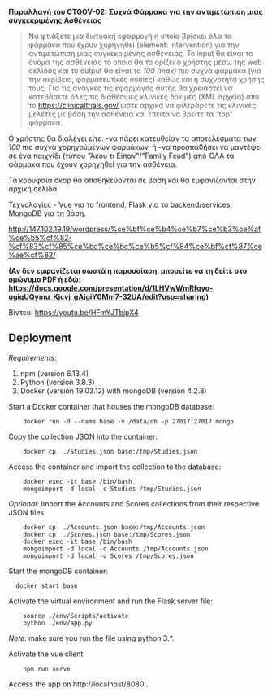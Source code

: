    **Παραλλαγή του CTGOV-02: Συχνά Φάρμακα για την αντιμετώπιση μιας συγκεκριμένης Ασθένειας**

   >Να φτιάξετε μια δικτυακή εφαρμογή η οποία βρίσκει *όλα* τα φάρμακα που έχουν χορηγηθεί (element: intervention) για την αντιμετώπιση μιας συγκεκριμένης ασθένειας.
   >Το input θα είναι το όνομα της ασθένειας το οποίο θα το ορίζει ο χρήστης μέσω της web σελίδας και το output θα είναι το *100 (max)* πιο συχνά φάρμακα (για την ακρίβεια, φαρμακευτικές ουσίες) καθώς και η συχνότητα χρήσης τους.
   >Για τις ανάγκες τις εφαρμογής αυτής θα χρειαστεί να κατεβάσετε όλες τις διαθέσιμες κλινικές δοκιμές (XML αρχεία) από το https://clinicaltrials.gov/ ώστε αρχικά να φιλτράρετε τις κλινικές μελέτες με βάση την ασθένεια και έπειτα να βρείτε τα “top” φάρμακα.

Ο χρήστης θα διαλέγει είτε:
-να πάρει κατευθείαν τα αποτελέσματα των *100* πιο συχνά χορηγούμενων φαρμάκων, ή 
-να προσπαθήσει να μαντέψει σε ένα παιχνίδι (τύπου "Άκου τι Είπαν"/"Family Feud") από ΌΛΑ τα φάρμακα που έχουν χορηγηθεί για την ασθένεια.

Τα κορυφαία σκορ θα αποθηκεύονται σε βάση και θα εμφανίζονται στην αρχική σελίδα.

Τεχνολογίες - Vue για το frontend, Flask για το backend/services, MongoDB για τη βάση.

http://147.102.19.19/wordpress/%ce%bf%ce%b4%ce%b7%ce%b3%ce%af%ce%b5%cf%82-%cf%83%cf%85%ce%bc%ce%bc%ce%b5%cf%84%ce%bf%cf%87%ce%ae%cf%82/

**(Αν δεν εμφανίζεται σωστά η παρουσίαση, μπορείτε να τη δείτε στο ομώνυμο PDF ή εδώ: https://docs.google.com/presentation/d/1LHVwWmRfqyo-ugiqUQymu_Kjcvj_gAjgiY0Mm7-32UA/edit?usp=sharing)**   

Βίντεο: https://youtu.be/HFmYJTbjpX4   

## Deployment
*Requirements*:
1. npm (version 6.13.4)
2. Python (version 3.8.3)
3. Docker (version 19.03.12) with mongoDB (version 4.2.8)

Start a Docker container that houses the mongoDB database:   
~~~
    docker run -d --name base -v /data/db -p 27017:27017 mongo
~~~
Copy the collection JSON into the container:   
~~~
    docker cp  ./Studies.json base:/tmp/Studies.json
~~~
Access the container and import the collection to the database:  
~~~
    docker exec -it base /bin/bash   
    mongoimport -d local -c Studies /tmp/Studies.json
~~~
*Optional*: Import the Accounts and Scores collections from their respective JSON files:
~~~
    docker cp  ./Accounts.json base:/tmp/Accounts.json
    docker cp  ./Scores.json base:/tmp/Scores.json
    docker exec -it base /bin/bash
    mongoimport -d local -c Accounts /tmp/Accounts.json
    mongoimport -d local -c Scores /tmp/Scores.json
~~~

Start the mongoDB container:
~~~
  docker start base
~~~
Activate the virtual environment and run the Flask server file:   
~~~
    source ./env/Scripts/activate   
    python ./env/app.py   
~~~
*Note*: make sure you run the file using python 3.\*.   

Activate the vue client:   
~~~
    npm run serve   
~~~
Access the app on http://localhost/8080 .   
